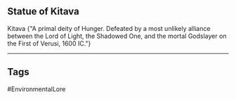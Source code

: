 ## Statue of Kitava
Kitava {"A primal deity of Hunger. Defeated by a most unlikely alliance between the Lord of Light, the Shadowed One, and the mortal Godslayer on the First of Verusi, 1600 IC."}

---
## Tags
#EnvironmentalLore 